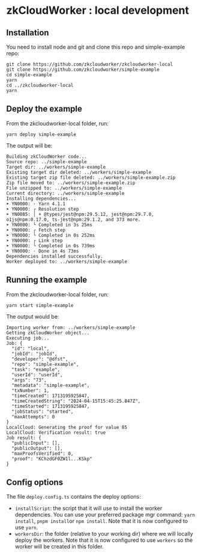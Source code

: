 # zkCloudWorker : local development

## Installation

You need to install node and git
and clone this repo and simple-example repo:

```
git clone https://github.com/zkcloudworker/zkcloudworker-local
git clone https://github.com/zkcloudworker/simple-example
cd simple-example
yarn
cd ../zkcloudworker-local
yarn
```

## Deploy the example

From the zkcloudworker-local folder, run:
```
yarn deploy simple-example
```

The output will be:
~~~
Building zkCloudWorker code...
Source repo: ../simple-example
Target dir: ../workers/simple-example
Existing target dir deleted: ../workers/simple-example
Existing target zip file deleted: ../workers/simple-example.zip
Zip file moved to: ../workers/simple-example.zip
File unzipped to: ../workers/simple-example
Current directory: ../workers/simple-example
Installing dependencies...
➤ YN0000: · Yarn 4.1.1
➤ YN0000: ┌ Resolution step
➤ YN0085: │ + @types/jest@npm:29.5.12, jest@npm:29.7.0, o1js@npm:0.17.0, ts-jest@npm:29.1.2, and 373 more.
➤ YN0000: └ Completed in 3s 25ms
➤ YN0000: ┌ Fetch step
➤ YN0000: └ Completed in 0s 252ms
➤ YN0000: ┌ Link step
➤ YN0000: └ Completed in 0s 739ms
➤ YN0000: · Done in 4s 73ms
Dependencies installed successfully.
Worker deployed to: ../workers/simple-example
~~~

## Running the example

From the zkcloudworker-local folder, run:
```
yarn start simple-example
```

The output would be:
~~~
Importing worker from: ../workers/simple-example
Getting zkCloudWorker object...
Executing job...
Job: {
  "id": "local",
  "jobId": "jobId",
  "developer": "@dfst",
  "repo": "simple-example",
  "task": "example",
  "userId": "userId",
  "args": "73",
  "metadata": "simple-example",
  "txNumber": 1,
  "timeCreated": 1713195925847,
  "timeCreatedString": "2024-04-15T15:45:25.847Z",
  "timeStarted": 1713195925847,
  "jobStatus": "started",
  "maxAttempts": 0
}
LocalCloud: Generating the proof for value 85
LocalCloud: Verification result: true
Job result: {
  "publicInput": [],
  "publicOutput": [],
  "maxProofsVerified": 0,
  "proof": "KChzdGF0ZW1l...KSkp"
}
~~~

## Config options

The file `deploy.config.ts` contains the deploy options:

- `installScript`: the script that it will use to install the worker dependencies. You can use your preferred package mgr command: `yarn install`, `pnpm install`or `npm install`. 
    Note that it is now configured to use `yarn`.
- `workersDir`: the folder (relative to your working dir) where we will locally deploy the workers.
  Note that it is now configured to use `workers` so the worker will be created in this folder.




